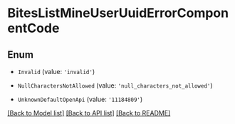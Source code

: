 # BitesListMineUserUuidErrorComponentCode


## Enum

* `Invalid` (value: `'invalid'`)

* `NullCharactersNotAllowed` (value: `'null_characters_not_allowed'`)

* `UnknownDefaultOpenApi` (value: `'11184809'`)

[[Back to Model list]](../README.md#documentation-for-models) [[Back to API list]](../README.md#documentation-for-api-endpoints) [[Back to README]](../README.md)
